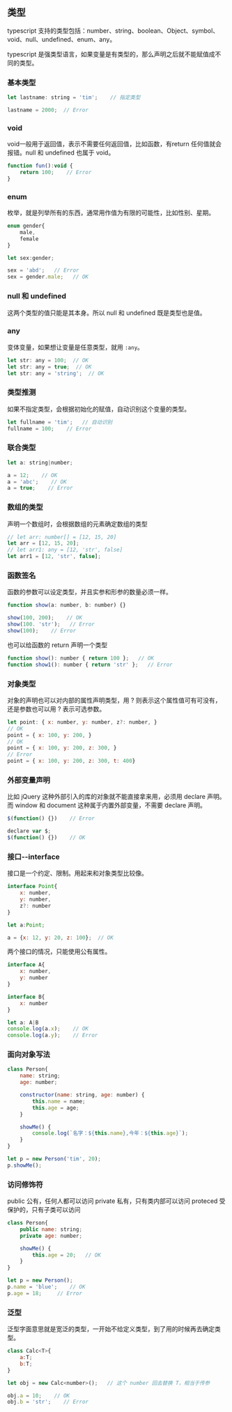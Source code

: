 ## 类型

typescript 支持的类型包括：number、string、boolean、Object、symbol、void、null、undefined、enum、any。

typescript 是强类型语言，如果变量是有类型的，那么声明之后就不能赋值成不同的类型。


### 基本类型

```js
let lastname: string = 'tim';    // 指定类型

lastname = 2000;  // Error
```

### void

void一般用于返回值，表示不需要任何返回值，比如函数，有return 任何值就会报错。null 和 undefined 也属于 void。

```js
function fun():void {
	return 100;    // Error
}
```

### enum

枚举，就是列举所有的东西，通常用作值为有限的可能性，比如性别、星期。

```js
enum gender{
	male,
	female
}

let sex:gender;

sex = 'abd';   // Error
sex = gender.male;   // OK
```

### null 和 undefined

这两个类型的值只能是其本身。所以 null 和 undefined 既是类型也是值。

### any

变体变量，如果想让变量是任意类型，就用 `:any`。

```js
let str: any = 100;  // OK
let str: any = true;  // OK
let str: any = 'string';  // OK
```

### 类型推测

如果不指定类型，会根据初始化的赋值，自动识别这个变量的类型。

```js
let fullname = 'tim';   // 自动识别
fullname = 100;    // Error
```

### 联合类型

```js
let a: string|number;

a = 12;    // OK
a = 'abc';    // OK
a = true;    // Error
```

### 数组的类型

声明一个数组时，会根据数组的元素确定数组的类型

```js
// let arr: number[] = [12, 15, 20]
let arr = [12, 15, 20];   
// let arr1: any = [12, 'str', false] 
let arr1 = [12, 'str', false];
```

### 函数签名

函数的参数可以设定类型，并且实参和形参的数量必须一样。

```js
function show(a: number, b: number) {}

show(100, 200);    // OK
show(100. 'str');   // Error
show(100);    // Error
```

也可以给函数的 return 声明一个类型

```js
function show(): number { return 100 };   // OK
function show1(): number { return 'str' };   // Error
```

### 对象类型

对象的声明也可以对内部的属性声明类型，用 ? 则表示这个属性值可有可没有，还是参数也可以用 ? 表示可选参数。

```js
let point: { x: number, y: number, z?: number, }
// OK
point = { x: 100, y: 200, }
// OK
point = { x: 100, y: 200, z: 300, }
// Error
point = { x: 100, y: 200, z: 300, t: 400}
```



### 外部变量声明

比如 jQuery 这种外部引入的库的对象就不能直接拿来用，必须用 declare 声明。而 window 和 document 这种属于内置外部变量，不需要 declare 声明。

```js
$(function() {})    // Error
```

```js
declare var $;
$(function() {})    // OK
```

### 接口--interface

接口是一个约定、限制。用起来和对象类型比较像。

```js
interface Point{
	x: number,
	y: number,
	z?: number
}

let a:Point;

a = {x: 12, y: 20, z: 100};  // OK
```

两个接口的情况，只能使用公有属性。

```js
interface A{
	x: number,
	y: number
}

interface B{
	x: number
}

let a: A|B
console.log(a.x);    // OK
console.log(a.y);    // Error
```

### 面向对象写法

```js
class Person{
	name: string;
	age: number;

	constructor(name: string, age: number) {
		this.name = name;
		this.age = age;
	}

	showMe() {
		console.log(`名字：${this.name},今年：${this.age}`);
	}
}

let p = new Person('tim', 20);
p.showMe();
```

### 访问修饰符

public 公有，任何人都可以访问
private 私有，只有类内部可以访问
proteced 受保护的，只有子类可以访问

```js
class Person{
	public name: string;
	private age: number;

	showMe() {
		this.age = 20;   // OK
	}
}

let p = new Person();
p.name = 'blue';    // OK
p.age = 18;     // Error
```

### 泛型

泛型字面意思就是宽泛的类型，一开始不给定义类型，到了用的时候再去确定类型。

```js
class Calc<T>{
	a:T;
	b:T;
}

let obj = new Calc<number>();   // 这个 number 回去替换 T，相当于传参

obj.a = 10;    // OK
obj.b = 'str';    // Error
```





